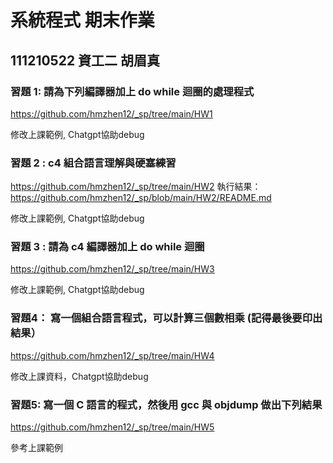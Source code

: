 # 系統程式 期末作業
## 111210522 資工二 胡眉真
### 習題 1: 請為下列編譯器加上 do while 迴圈的處理程式

https://github.com/hmzhen12/_sp/tree/main/HW1

修改上課範例, Chatgpt協助debug

### 習題 2 : c4 組合語言理解與硬塞練習

https://github.com/hmzhen12/_sp/tree/main/HW2
執行結果：https://github.com/hmzhen12/_sp/blob/main/HW2/README.md

修改上課範例, Chatgpt協助debug

### 習題 3 : 請為 c4 編譯器加上 do while 迴圈

https://github.com/hmzhen12/_sp/tree/main/HW3

修改上課範例, Chatgpt協助debug

### 習題4： 寫一個組合語言程式，可以計算三個數相乘 (記得最後要印出結果）

https://github.com/hmzhen12/_sp/tree/main/HW4

修改上課資料，Chatgpt協助debug

### 習題5: 寫一個 C 語言的程式，然後用 gcc 與 objdump 做出下列結果

https://github.com/hmzhen12/_sp/tree/main/HW5

參考上課範例
